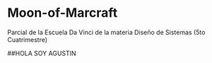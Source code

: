 # Moon-of-Marcraft
Parcial de la Escuela Da Vinci de la materia Diseño de Sistemas (5to Cuatrimestre)

##HOLA SOY AGUSTIN

